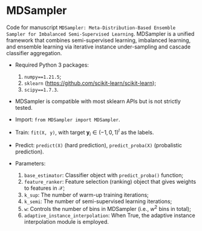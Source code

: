 # MDSampler

Code for manuscript `MDSampler: Meta-Distribution-Based Ensemble Sampler for Imbalanced Semi-Supervised Learning`. MDSampler is a unified framework that combines semi-supervised learning, imbalanced learning, and ensemble learning via iterative instance under-sampling and cascade classifier aggregation.

* Required Python 3 packages:
    1. `numpy==1.21.5`;
    2. `sklearn` (https://github.com/scikit-learn/scikit-learn);
    3. `scipy==1.7.3`.

* MDSampler is compatible with most sklearn APIs but is not strictly tested.

* Import: `from MDSampler import MDSampler`.

* Train: `fit(X, y)`, with target $\textbf{y}_i \in (-1, 0, 1)^l$ as the labels. 

* Predict: `predict(X)` (hard prediction), `predict_proba(X)` (probalistic prediction).

* Parameters: 
    1. `base_estimator`: Classifier object with `predict_proba()` function;
    2. `feature_ranker`: Feature selection (ranking) object that gives weights to features in $\mathcal{X}$;
    3. `k_sup`: The number of warm-up training iterations;
    4. `k_semi`: The number of semi-supervised learning iterations;
    5. `w`: Controls the number of bins in MDSampler (i.e., $w^2$ bins in total);
    6. `adaptive_instance_interpolation`: When True, the adaptive instance interpolation module is employed.
